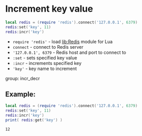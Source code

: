 # Increment key value

```lua
local redis = (require 'redis').connect('127.0.0.1', 6379)
redis:set('key', 11)
redis:incr('key')
```

- `require 'redis'` - load [lib:Redis](https://onelinerhub.com/lua-redis/how-to-install-lua-redis-module) module for Lua
- `connect` - connect to Redis server
- `'127.0.0.1', 6379` - Redis host and port to connect to
- `:set` - sets specified key value
- `:incr` - increments specified key
- `'key'` - key name to increment

group: incr_decr

## Example: 
```lua
local redis = (require 'redis').connect('127.0.0.1', 6379)
redis:set('key', 11)
redis:incr('key')
print( redis:get('key') )
```
```
12

```

